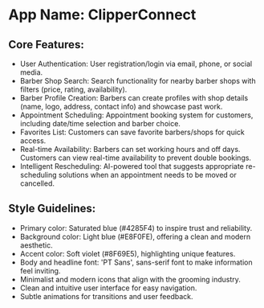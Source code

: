 # **App Name**: ClipperConnect

## Core Features:

- User Authentication: User registration/login via email, phone, or social media.
- Barber Shop Search: Search functionality for nearby barber shops with filters (price, rating, availability).
- Barber Profile Creation: Barbers can create profiles with shop details (name, logo, address, contact info) and showcase past work.
- Appointment Scheduling: Appointment booking system for customers, including date/time selection and barber choice.
- Favorites List: Customers can save favorite barbers/shops for quick access.
- Real-time Availability: Barbers can set working hours and off days. Customers can view real-time availability to prevent double bookings.
- Intelligent Rescheduling: AI-powered tool that suggests appropriate re-scheduling solutions when an appointment needs to be moved or cancelled.

## Style Guidelines:

- Primary color: Saturated blue (#4285F4) to inspire trust and reliability.
- Background color: Light blue (#E8F0FE), offering a clean and modern aesthetic.
- Accent color: Soft violet (#8F69E5), highlighting unique features.
- Body and headline font: 'PT Sans', sans-serif font to make information feel inviting.
- Minimalist and modern icons that align with the grooming industry.
- Clean and intuitive user interface for easy navigation.
- Subtle animations for transitions and user feedback.